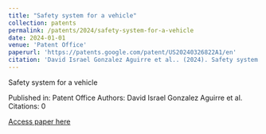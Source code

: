 ```yaml
---
title: "Safety system for a vehicle"
collection: patents
permalink: /patents/2024/safety-system-for-a-vehicle
date: 2024-01-01
venue: 'Patent Office'
paperurl: 'https://patents.google.com/patent/US20240326822A1/en'
citation: 'David Israel Gonzalez Aguirre et al.. (2024). Safety system for a vehicle. Patent Office.'
---
```


Safety system for a vehicle

Published in: Patent Office
Authors: David Israel Gonzalez Aguirre et al.
Citations: 0

[Access paper here](https://patents.google.com/patent/US20240326822A1/en)
